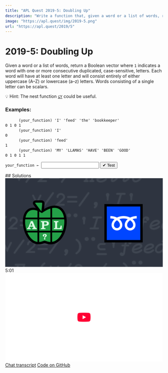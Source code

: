 ```yaml
---
title: "APL Quest 2019-5: Doubling Up"
description: "Write a function that, given a word or a list of words, returns a Boolean vector where `1` indicates a word with one or more consecutive duplicated, case-sensitive, letters."
image: "https://apl.quest/img/2019-5.png"
url: "https://apl.quest/2019/5"
---
```


# <span class=s>2019-</span>5: Doubling Up
<!-- Write a function that, given a word or a list of words, returns a Boolean vector where `1` indicates a word with one or more consecutive duplicated, case-sensitive, letters. -->
Given a word or a list of words, return a Boolean vector where `1` indicates a word with one or more consecutive duplicated, case-sensitive, letters. Each word will have at least one letter and will consist entirely of either uppercase (A–Z) or lowercase (a–z) letters. Words consisting of a single letter can be scalars.

💡 Hint: The nest function [`⊆Y`](http://help.dyalog.com/latest/Content/Language/Primitive%20Functions/Nest.htm) could be useful.

### Examples:

```APL
      (your_function) 'I' 'feed' 'the' 'bookkeeper'
0 1 0 1
      (your_function) 'I'
0
      (your_function) 'feed'
1
      (your_function) 'MY' 'LLAMAS' 'HAVE' 'BEEN' 'GOOD'
0 1 0 1 1 
```
<div class="pdiv">
  <code onclick="p_Input.focus()">your_function ← </code><input id="p_Input" autocomplete="off" spellcheck="false" oninput="this.parentElement.querySelector`button`.disabled=false;localStorage.setItem(window.location.pathname,this.value)" onkeypress="subm(event)">
  <button onclick="alert$.next`Testing…`;submitSolution`p`" class="md-button md-button--primary">&#x2714; Test</button>
</div>
<blockquote id="p_Output"></blockquote>
## Solutions
<div onclick="play(this)" title="Video on YouTube" class="yt">
<img alt="Video Thumbnail" src="../../img/2019-5.png">
<time>5:01</time>
<img alt="YouTube" src="../../img/yt-big.png">
</div>
<a href="https://chat.stackexchange.com/transcript/52405?m=63469882#63469882" target="_blank" class="md-button md-button--primary">Chat transcript</a>
<a href="https://github.com/abrudz/apl_quest/tree/main/2019/5.apl" target="_blank" class="md-button md-button--primary right">Code on GitHub</a>

<script>
    testCases={"a":[",¨'I' 'feed' 'the' 'bookkeeper'","⎕A","2/⎕A","'blabla' 'blibli'","'oo' 'zzz' 'baaah'","{'abc'[?15⍴3]}¨⍳2+?2"],"b":["'I' 'feed' 'the' 'bookkeeper'","'I'",",'I'","'feed'",",⊂'feed'"],"f":"{{∨/2=/,⍵}¨,⊆,⍵}","p":","}
    p_Input.value=localStorage.getItem(window.location.pathname)
    play=e=>e.outerHTML=`<iframe src="https://www.youtube.com/embed/c8XRnJeJ2AY?list=PLYKQVqyrAEj9wDIUyLDGtDAFTKY38BUMN&autoplay=1" title="<span class=s>2019-</span>5: Doubling Up (APL Quest 2019-5)" frameborder="0" allow="accelerometer; autoplay; clipboard-write; encrypted-media; gyroscope; picture-in-picture; web-share" referrerpolicy="strict-origin-when-cross-origin" allowfullscreen></iframe>`
</script>
